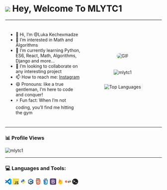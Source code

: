 # <img src="https://emojis.slackmojis.com/emojis/images/1531849430/4246/blob-sunglasses.gif?1531849430" width="30"/> Hey, Welcome To MLYTC1

---

<div style="display: flex; justify-content: center; align-items: center; flex-wrap: wrap;">
  <!-- Left Section (Text) -->
  <div style="flex: 1; margin: 10px;">
    <ul>
      <li>👋 Hi, I’m @Luka Kechexmadze</li>
      <li>👀 I’m interested in Math and Algorithms</li>
      <li>🌱 I’m currently learning Python, ES6, React, Math, Algorithms, Django and more...</li>
      <li>💞️ I’m looking to collaborate on any interesting project</li>
      <li>📫 How to reach me: <a href="https://www.instagram.com/kechexmadzel/" target="_blank">Instagram</a></li>
      <li>😄 Pronouns: like a true gentleman, I’m here to code and conquer!</li>
      <li>⚡ Fun fact: When I’m not coding, you’ll find me hitting the gym</li>
    </ul>
  </div>

  <!-- Right Section (GIF + Stats + Languages) -->
  <div style="flex: 1; margin: 10px; display: flex; flex-direction: column; align-items: center;">
    <!-- GIF -->
   <div>
    <img width="250px" alt="GIF" style="border-radius: 10px;" src="https://media2.giphy.com/media/v1.Y2lkPTc5MGI3NjExd2xrY2RlNzE5bHE4eDk1eTFhejN0Zm91Y3Z3dnFiZWdlcW5tODJ2ciZlcD12MV9pbnRlcm5hbF9naWZfYnlfaWQmY3Q9Zw/jBOOXxSJfG8kqMxT11/giphy.gif" />
    </div>
    <div width="100px" style="display: flex; flex-direction: column; align-items: center; margin-top: 20px;">
      <p width="100px" align="center"><img align="center"  src="https://github-readme-stats.vercel.app/api?username=mlytc1&show_icons=true&locale=en" alt="mlytc1" /></p>
      <p width="100px" align="center">
        <img align="center" src="https://github-readme-stats.vercel.app/api/top-langs/?username=mlytc1&hide=java,html,css&theme=radical" alt="Top Languages" />
      </p>
    </div>
  </div>
</div>

---

### 📊 Profile Views
<p align="left"> 
  <img src="https://profile-counter.glitch.me/mlytc1/count.svg" alt="mlytc1" />
</p>

---

### 💻 Languages and Tools:

<code><img height="20" src="https://raw.githubusercontent.com/github/explore/80688e429a7d4ef2fca1e82350fe8e3517d3494d/topics/visual-studio-code/visual-studio-code.png"></code>
<code><img height="20" src="https://raw.githubusercontent.com/github/explore/80688e429a7d4ef2fca1e82350fe8e3517d3494d/topics/javascript/javascript.png"></code>
<code><img height="20" src="https://raw.githubusercontent.com/github/explore/80688e429a7d4ef2fca1e82350fe8e3517d3494d/topics/python/python.png"></code>
<code><img height="20" src="https://raw.githubusercontent.com/github/explore/80688e429a7d4ef2fca1e82350fe8e3517d3494d/topics/cpp/cpp.png"></code>
<code><img height="20" src="https://raw.githubusercontent.com/github/explore/80688e429a7d4ef2fca1e82350fe8e3517d3494d/topics/html/html.png"></code>
<code><img height="20" src="https://raw.githubusercontent.com/github/explore/80688e429a7d4ef2fca1e82350fe8e3517d3494d/topics/css/css.png"></code>
<code><img height="20" src="https://raw.githubusercontent.com/github/explore/80688e429a7d4ef2fca1e82350fe8e3517d3494d/topics/bootstrap/bootstrap.png"></code>
<code><img height="20" src="https://raw.githubusercontent.com/github/explore/80688e429a7d4ef2fca1e82350fe8e3517d3494d/topics/firebase/firebase.png"></code>
<code><img height="20" src="https://raw.githubusercontent.com/github/explore/80688e429a7d4ef2fca1e82350fe8e3517d3494d/topics/git/git.png"></code>
<code><img height="20" src="https://raw.githubusercontent.com/github/explore/80688e429a7d4ef2fca1e82350fe8e3517d3494d/topics/terminal/terminal.png"></code>
